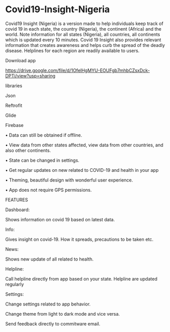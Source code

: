 # Covid19-Insight-Nigeria

Covid19 Insight (Nigeria) is a version made to help individuals keep track of covid 19 in each state, the country (Nigeria), the continent (Africa) and the world.
Note information for all states (Nigeria), all countries, all continents which is updated every 10 minutes. Covid 19 Insight also provides relevant information that creates awareness and helps curb the spread of the deadly disease. Helplines for each region are readily available to users.

Download app 

https://drive.google.com/file/d/1OfelHgMYU-EOUFgb7mhbCZsxDck-DPTi/view?usp=sharing


libraries

Json

Reftrofit

Glide

Firebase

•	Data can still be obtained if offline.

•	View data from other states affected, view data from other countries, and also other continents.

•	State can be changed in settings.

•	Get regular updates on new related to COVID-19 and health in your app

•	Theming, beautiful design with wonderful user experience.

•	App does not require GPS permissions.

FEATURES

Dashboard:

Shows information on covid 19 based on latest data.

Info:

Gives insight on covid-19. How it spreads, precautions to be taken etc. 

News:

Shows new update of all related to health.

Helpline:

Call helpline directly from app based on your state. Helpline are updated regularly

Settings:

Change settings related to app behavior.  

Change theme from light to dark mode and vice versa.

Send feedback directly to commitware email.

